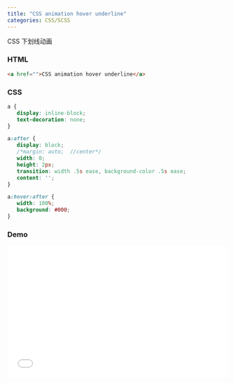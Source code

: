 ```yaml
---
title: "CSS animation hover underline"
categories: CSS/SCSS
---
```


CSS 下划线动画

### HTML

```html
<a href="">CSS animation hover underline</a>
```

### CSS

 ```css
a {
    display: inline-block;
    text-decoration: none;
}

a:after {
    display: block;
    /*margin: auto;  //center*/
    width: 0;
    height: 2px;
    transition: width .5s ease, background-color .5s ease;
    content: '';
}

a:hover:after {
    width: 100%;
    background: #000;
}
```

<!-- more -->

### Demo

<iframe height='300' scrolling='no' title='CSS animation hover underline' src='//codepen.io/lcrccr/embed/preview/WzLavq/?height=300&theme-id=33119&default-tab=result&embed-version=2' frameborder='no' allowtransparency='true' allowfullscreen='true' style='width: 100%;'>See the Pen <a href='https://codepen.io/lcrccr/pen/WzLavq/'>CSS animation hover underline</a> by Leslie Lai (<a href='https://codepen.io/lcrccr'>@lcrccr</a>) on <a href='https://codepen.io'>CodePen</a>.
</iframe>